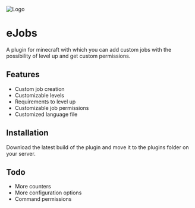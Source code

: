 
![Logo](https://i.imgur.com/9G5ZZwq.png)

# eJobs
A plugin for minecraft with which you can add custom jobs
with the possibility of level up and get custom permissions.

## Features
- Custom job creation
- Customizable levels
- Requirements to level up
- Customizable job permissions
- Customized language file

## Installation
Download the latest build of the plugin and move it to the plugins folder on your server.

## Todo
- More counters
- More configuration options
- Command permissions